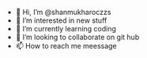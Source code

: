 - 👋 Hi, I’m @shanmukharoczzs
- 👀 I’m interested in new stuff
- 🌱 I’m currently learning coding
- 💞️ I’m looking to collaborate on git hub
- 📫 How to reach me meessage

<!---
shanmukharoczzs/shanmukharoczzs is a ✨ special ✨ repository because its `README.md` (this file) appears on your GitHub profile.
You can click the Preview link to take a look at your changes.
--->
